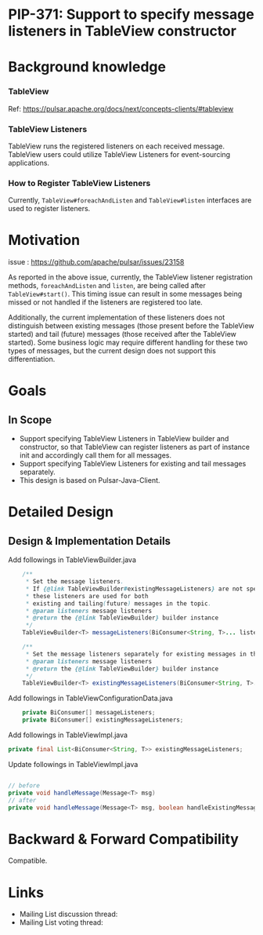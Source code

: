 # PIP-371: Support to specify message listeners in TableView constructor

# Background knowledge

### TableView 
Ref: https://pulsar.apache.org/docs/next/concepts-clients/#tableview

### TableView Listeners
TableView runs the registered listeners on each received message. TableView users could utilize TableView Listeners for event-sourcing applications.

### How to Register TableView Listeners

Currently, `TableView#foreachAndListen` and `TableView#listen` interfaces are used to register listeners.   

# Motivation
issue : https://github.com/apache/pulsar/issues/23158

As reported in the above issue, currently, the TableView listener registration methods, `foreachAndListen` and `listen`, are being called after `TableView#start()`. This timing issue can result in some messages being missed or not handled if the listeners are registered too late.

Additionally, the current implementation of these listeners does not distinguish between existing messages (those present before the TableView started) and tail (future) messages (those received after the TableView started). Some business logic may require different handling for these two types of messages, but the current design does not support this differentiation.



# Goals

## In Scope

- Support specifying TableView Listeners in TableView builder and constructor, so that TableView can register listeners as part of instance init and accordingly call them for all messages.
- Support specifying TableView Listeners for existing and tail messages separately.
- This design is based on Pulsar-Java-Client.

# Detailed Design

## Design & Implementation Details

Add followings in TableViewBuilder.java
```java
    /**
     * Set the message listeners.
     * If {@link TableViewBuilder#existingMessageListeners} are not specified, 
     * these listeners are used for both
     * existing and tailing(future) messages in the topic.
     * @param listeners message listeners
     * @return the {@link TableViewBuilder} builder instance
     */
    TableViewBuilder<T> messageListeners(BiConsumer<String, T>... listeners);

    /**
     * Set the message listeners separately for existing messages in the topic.
     * @param listeners message listeners
     * @return the {@link TableViewBuilder} builder instance
     */
    TableViewBuilder<T> existingMessageListeners(BiConsumer<String, T>... listeners);

```


Add followings in TableViewConfigurationData.java
```java
    private BiConsumer[] messageListeners;
    private BiConsumer[] existingMessageListeners;
```

Add followings in TableViewImpl.java
```java
private final List<BiConsumer<String, T>> existingMessageListeners;
```

Update followings in TableViewImpl.java
```java

// before
private void handleMessage(Message<T> msg) 
// after    
private void handleMessage(Message<T> msg, boolean handleExistingMessage)

```

# Backward & Forward Compatibility

Compatible.

# Links

<!--
Updated afterwards
-->
* Mailing List discussion thread: 
* Mailing List voting thread: 
